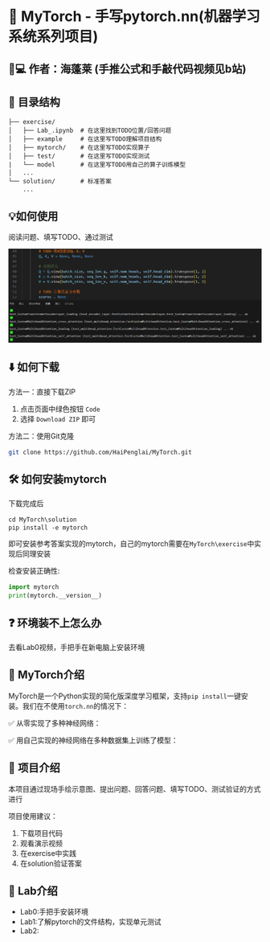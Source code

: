 # 🚀 MyTorch - 手写pytorch.nn(机器学习系统系列项目)

## 👨💻 作者：海蓬莱 (手推公式和手敲代码视频见b站)

## 📂 目录结构

```
├── exercise/
│   ├── Lab_.ipynb  # 在这里找到TODO位置/回答问题
│   ├── example     # 在这里写TODO理解项目结构
│   ├── mytorch/    # 在这里写TODO实现算子
│   ├── test/       # 在这里写TODO实现测试
|   └── model       # 在这里写TODO用自己的算子训练模型 
│   ...
└── solution/       # 标准答案
    ...
```

## 💡如何使用

阅读问题、填写TODO、通过测试

![](.assets/readme/how_to_do_lab.png)

## ⬇️ 如何下载

方法一：直接下载ZIP
1. 点击页面中绿色按钮 `Code`
2. 选择 `Download ZIP` 即可

方法二：使用Git克隆
```bash
git clone https://github.com/HaiPenglai/MyTorch.git
```

## 🛠️ 如何安装mytorch

下载完成后

```shell
cd MyTorch\solution
pip install -e mytorch
```

即可安装参考答案实现的mytorch，自己的mytorch需要在`MyTorch\exercise`中实现后同理安装


检查安装正确性:

```python
import mytorch
print(mytorch.__version__)
```

## ❓ 环境装不上怎么办

去看Lab0视频，手把手在新电脑上安装环境

## 🧠 MyTorch介绍

MyTorch是一个Python实现的简化版深度学习框架，支持`pip install`一键安装。我们在不使用`torch.nn`的情况下：

✅ 从零实现了多种神经网络：

✅ 用自己实现的神经网络在多种数据集上训练了模型：

## 🎯 项目介绍

本项目通过现场手绘示意图、提出问题、回答问题、填写TODO、测试验证的方式进行

项目使用建议：
1. 下载项目代码
2. 观看演示视频
3. 在exercise中实践
4. 在solution验证答案

## 📖 Lab介绍
- Lab0:手把手安装环境
- Lab1:了解pytorch的文件结构，实现单元测试
- Lab2: